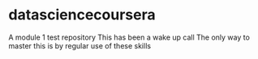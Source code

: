 # datasciencecoursera
A module 1 test repository
This has been a wake up call
The only way to master this is by regular use of these skills
